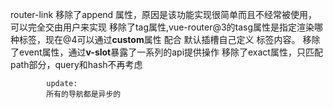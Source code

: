 router-link 移除了append 属性，原因是该功能实现很简单而且不经常被使用，可以完全交由用户来实现
            移除了tag属性,vue-router@3的tasg属性是指定渲染哪种标签，现在@4可以通过<strong>custom</strong>属性 配合 默认插槽自己定义
            标签内容。
            移除了event属性，通过<strong>v-slot</strong>暴露了一系列的api提供操作
            移除了exact属性，只匹配path部分，query和hash不再考虑

            update:
            所有的导航都是异步的